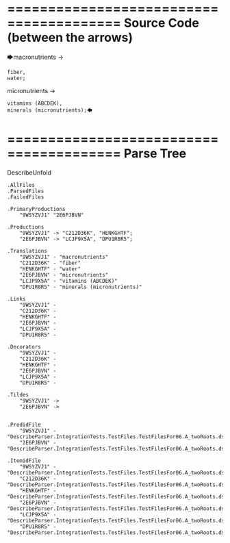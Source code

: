 ========================================
Source Code (between the arrows)
========================================

🡆macronutrients ->

    fiber,
    water;

micronutrients ->

    vitamins (ABCDEK),
    minerals (micronutrients);🡄

========================================
Parse Tree
========================================
DescribeUnfold

    .AllFiles
    .ParsedFiles
    .FailedFiles

    .PrimaryProductions
        "9WSYZVJ1" "2E6PJBVN" 

    .Productions
        "9WSYZVJ1" -> "C212D36K", "HENKGHTF";
        "2E6PJBVN" -> "LCJP9X5A", "DPU1R8R5";

    .Translations
        "9WSYZVJ1" - "macronutrients"
        "C212D36K" - "fiber"
        "HENKGHTF" - "water"
        "2E6PJBVN" - "micronutrients"
        "LCJP9X5A" - "vitamins (ABCDEK)"
        "DPU1R8R5" - "minerals (micronutrients)"

    .Links
        "9WSYZVJ1" - 
        "C212D36K" - 
        "HENKGHTF" - 
        "2E6PJBVN" - 
        "LCJP9X5A" - 
        "DPU1R8R5" - 

    .Decorators
        "9WSYZVJ1" - 
        "C212D36K" - 
        "HENKGHTF" - 
        "2E6PJBVN" - 
        "LCJP9X5A" - 
        "DPU1R8R5" - 

    .Tildes
        "9WSYZVJ1" -> 
        "2E6PJBVN" -> 


    .ProdidFile
        "9WSYZVJ1" - "DescribeParser.IntegrationTests.TestFiles.TestFilesFor06.A_twoRoots.ds"
        "2E6PJBVN" - "DescribeParser.IntegrationTests.TestFiles.TestFilesFor06.A_twoRoots.ds"

    .ItemidFile
        "9WSYZVJ1" - "DescribeParser.IntegrationTests.TestFiles.TestFilesFor06.A_twoRoots.ds"
        "C212D36K" - "DescribeParser.IntegrationTests.TestFiles.TestFilesFor06.A_twoRoots.ds"
        "HENKGHTF" - "DescribeParser.IntegrationTests.TestFiles.TestFilesFor06.A_twoRoots.ds"
        "2E6PJBVN" - "DescribeParser.IntegrationTests.TestFiles.TestFilesFor06.A_twoRoots.ds"
        "LCJP9X5A" - "DescribeParser.IntegrationTests.TestFiles.TestFilesFor06.A_twoRoots.ds"
        "DPU1R8R5" - "DescribeParser.IntegrationTests.TestFiles.TestFilesFor06.A_twoRoots.ds"

